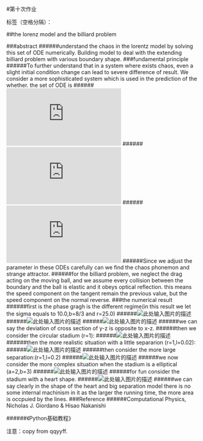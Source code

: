 ﻿#第十次作业

标签（空格分隔）： 

##the lorenz model and the billiard problem

###abstract
######understand the chaos in the lorentz model by solving this set of ODE numerically. Building model to deal with the extending billiard problem with various boundary shape.
###fundamental principle
######To further understand that in a system where exists chaos, even a slight initial condition change can lead to severe difference of result. We consider a more sophisticated system which is used in the prediction of the whether. the set of ODE is 
######![此处输入图片的描述][1]
######![此处输入图片的描述][2]
######![此处输入图片的描述][3]
######Since we adjust the parameter in these ODEs carefully can we find the chaos phonemon and strange attractor.
######for the billiard problem, we neglect the drag acting on the moving ball, and we assume every collision between the boundary and the ball is elastic and it obeys optical reflection. this means the speed component on the tangent remain the previous value, but the speed component on the normal reverse.
###the numerical result 
######first is the phase gragh is the different regime(in this result we let the sigma equals to 10.0,b=8/3 and r=25.0)
######![此处输入图片的描述][4]
######![此处输入图片的描述][5]
######![此处输入图片的描述][6]
######we can say the deviation of cross section of y-z is opposite to x-z.
######then we consider the circular stadium (r=1):
######![此处输入图片的描述][7]
######then the more realistic situation  with a little separarion (r=1,l=0.02):
######![此处输入图片的描述][8]
######then consider the more large separation:(r=1,l=0.2)
######![此处输入图片的描述][9]
######we now consider the more complex situation when the stadium is a elliptical (a=2,b=3)
######![此处输入图片的描述][10]
######for fun consider the stadium with a heart shape.
######![此处输入图片的描述][11]
######we can say clearly in the shape of the heart and big separation model there is no some internal machinism in it as the larger the running time, the more area is occpuied by the lines.
###Reference
######Computational Physics, Nicholas J. Giordano & Hisao Nakanishi

######《Python基础教程》

  [1]: http://latex.codecogs.com/gif.latex?%5Cfrac%7Bdx%7D%7Bdt%7D=%5Csigma%28y-x%29
  [2]: http://latex.codecogs.com/gif.latex?%5Cfrac%7Bdy%7D%7Bdt%7D=-xz&plus;rz-y
  [3]: http://latex.codecogs.com/gif.latex?%5Cfrac%7Bdz%7D%7Bdt%7D=-xy-bz
  [4]: https://raw.githubusercontent.com/qqyyff/computationalphysics_N2013301020031/master/phase1,0.png
  [5]: https://raw.githubusercontent.com/qqyyff/computationalphysics_N2013301020031/master/phase2.png
  [6]: https://raw.githubusercontent.com/qqyyff/computationalphysics_N2013301020031/master/phase3.png
  [7]: https://raw.githubusercontent.com/qqyyff/computationalphysics_N2013301020031/master/circle.png
  [8]: https://raw.githubusercontent.com/qqyyff/computationalphysics_N2013301020031/master/circle3.png
  [9]: https://raw.githubusercontent.com/qqyyff/computationalphysics_N2013301020031/master/circle2.png
  [10]: https://raw.githubusercontent.com/qqyyff/computationalphysics_N2013301020031/master/elliptical.png
  [11]: https://raw.githubusercontent.com/qqyyff/computationalphysics_N2013301020031/master/heart2.png


注意：copy from qqyyff.

